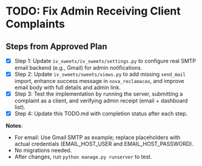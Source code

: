 # TODO: Fix Admin Receiving Client Complaints

## Steps from Approved Plan

- [x] Step 1: Update `iv_sweets/iv_sweets/settings.py` to configure real SMTP email backend (e.g., Gmail) for admin notifications.
- [x] Step 2: Update `iv_sweets/sweets/views.py` to add missing `send_mail` import, enhance success message in `nova_reclamacao`, and improve email body with full details and admin link.
- [x] Step 3: Test the implementation by running the server, submitting a complaint as a client, and verifying admin receipt (email + dashboard list).
- [x] Step 4: Update this TODO.md with completion status after each step.

**Notes**: 
- For email: Use Gmail SMTP as example; replace placeholders with actual credentials (EMAIL_HOST_USER and EMAIL_HOST_PASSWORD).
- No migrations needed.
- After changes, run `python manage.py runserver` to test.
